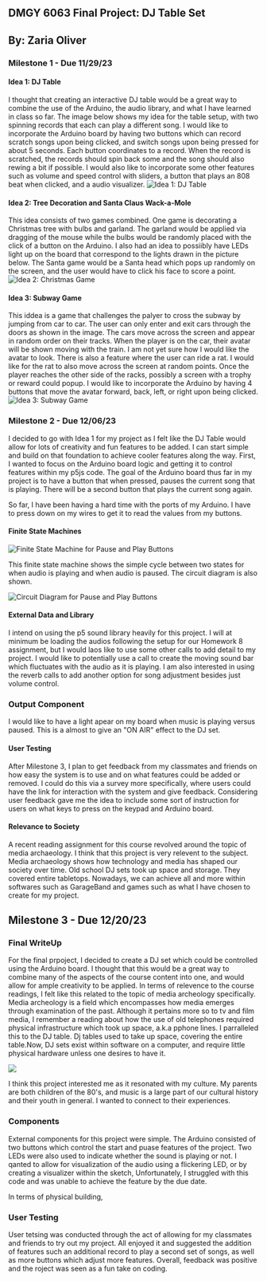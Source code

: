 ## DMGY 6063 Final Project: DJ Table Set
## By: Zaria Oliver


### Milestone 1 - Due 11/29/23

#### Idea 1: DJ Table
I thought that creating an interactive DJ table would be a great way to combine the use of the Arduino, the audio library, and what I have learned in class so far. The image below shows my idea for the table setup, with two spinning records that each can play a different song. I would like to incorporate the Arduino board by having two buttons which can record scratch songs upon being clicked, and switch songs upon being pressed for about 5 seconds. Each button coordinates to a record. When the record is scratched, the records should spin back some and the song should also rewing a bit if possible. I would also like to incorporate some other features such as volume and speed control with sliders, a button that plays an 808 beat when clicked, and a audio visualizer. 
![Idea 1: DJ Table](./finalidea3.JPG)

#### Idea 2: Tree Decoration and Santa Claus Wack-a-Mole
This idea consists of two games combined. One game is decorating a Christmas tree with bulbs and garland. The garland would be applied via dragging of the mouse while the bulbs would be randomly placed with the click of a button on the Arduino. I also had an idea to possiibly have LEDs light up on the board that correspond to the lights drawn in the picture below. The Santa game would be a Santa head which pops up randomly on the screen, and the user would have to click his face to score a point.
![Idea 2: Christmas Game](./finalidea1.JPG)

#### Idea 3: Subway Game
This iddea is a game that challenges the palyer to cross the subway by jumping from car to car. The user can only enter and exit cars through the doors as shown in the image. The cars move across the screen and appear in random order on their tracks. When the player is on the car, their avatar will be shown moving with the train. I am not yet sure how I would like the avatar to look. There is also a feature where the user can ride a rat. I would like for the rat to also move across the screen at random points. Once the player reaches the other side of the racks, possibly a screen with a trophy or reward could popup. I would like to incorporate the Arduino by having 4 buttons that move the avatar forward, back, left, or right upon being clicked.
![Idea 3: Subway Game](./finalidea2.JPG)

### Milestone 2 - Due 12/06/23

I decided to go with Idea 1 for my project as I felt like the DJ Table would allow for lots of creativity and fun features to be added. I can start simple and build on that foundation to achieve cooler features along the way. First, I wanted to focus on the Arduino board logic and getting it to control features within my p5js code. The goal of the Arduino board thus far in my project is to have a button that when pressed, pauses the current song that is playing. There will be a second button that plays the current song again. 

So far, I have been having a hard time with the ports of my Arduino. I have to press down on my wires to get it to read the values from my buttons.

#### Finite State Machines
 ![Finite State Machine for Pause and Play Buttons](./fsmbuttons.png)

This finite state machine shows the simple cycle between two states for when audio is playing and when audio is paused. The circuit diagram is also shown.

![Circuit Diagram for Pause and Play Buttons](./circbuttons.png)

#### External Data and Library
I intend on using the p5 sound library heavily for this project. I will at minimum be loading the audios following the setup for our Homework 8 assignment, but I would laos like to use some other calls to add detail to my project. I would like to potentially use a call to create the moving sound bar which fluctuates with the audio as it is playing. I am also interested in using the reverb calls to add another option for song adjustment besides just volume control.

### Output Component
I would like to have a light apear on my board when music is playing versus paused. This is a almost to give an "ON AIR" effect to the DJ set.

#### User Testing
After Milestone 3, I plan to get feedback from my classmates and friends on how easy the system is to use and on what features could be added or removed. I could do this via a survey more specifically, where users could have the link for interaction with the system and give feedback. Considering user feedback gave me the idea to include some sort of instruction for users on what keys to press on the keypad and Arduino board.

#### Relevance to Society
A recent reading assignment for this course revolved around the topic of media archaeology. I think that this project is very relevent to the subject. Media archaeology shows how technology and media has shaped our society over time. Old school DJ sets took up space and storage. They covered entire tabletops. Nowadays, we can achieve all and more within softwares such as GarageBand and games such as what I have chosen to create for my project.


## Milestone 3 - Due 12/20/23
### Final WriteUp

For the final prpoject, I decided to create a DJ set which could be controlled using the Arduino board. I thought that this would be a great way to combine many of the aspects of the course content into one, and would allow for ample creativity to be applied. In terms of relevence to the course readings, I felt like this related to the topic of media archeology specifically. Media archeology is a field which encompasses how media emerges through examination of the past. Although it pertains more so to tv and film media, I remember a reading about how the use of old telephones required physical infrastructure which took up space, a.k.a pphone lines. I parralleled this to the DJ table. Dj tables used to take up space, covering the entire table.Now, DJ sets exist within software on a computer, and require little physical hardware unless one desires to have it.

![](./olddj1.jpg)

I think this project interested me as it resonated with my culture. My parents are both children of the 80's, and music is a large part of our cultural history and their youth in general. I wanted to connect to their experiences.

### Components
External components for this project were simple. The Arduino consisted of two buttons which control the start and puase features of the project. Two LEDs were also used to indicate whether the sound is playing or not. I qanted to allow for visualization of the audio using a flickering LED, or by creating a visualizer within the sketch, Unfortunately, I struggled with this code and was unable to achieve the feature by the due date.

In terms of physical building, 

### User Testing
User tetsing was conducted through the act of allowing for my classmates and friends to try out my project. All enjoyed it and suggested the addition of features such an additional record to play a second set of songs, as well as more buttons which adjust more features. Overall, feedback was positive and the roject was seen as a fun take on coding.

